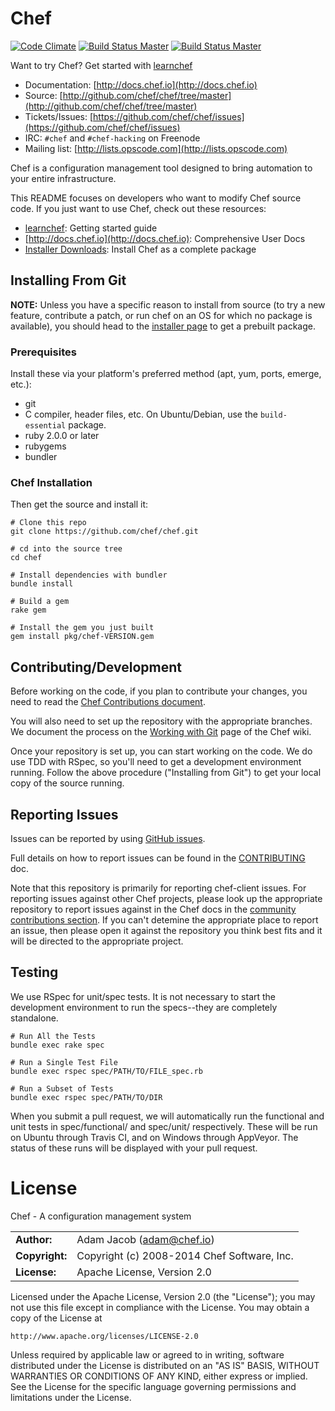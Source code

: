 # Chef 
[![Code Climate](https://codeclimate.com/github/opscode/chef.png)](https://codeclimate.com/github/opscode/chef)
[![Build Status Master](https://travis-ci.org/chef/chef.svg?branch=master)](https://travis-ci.org/chef/chef)
[![Build Status Master](https://ci.appveyor.com/api/projects/status/github/chef/chef?branch=master&svg=true&passingText=master%20-%20Ok&pendingText=master%20-%20Pending&failingText=master%20-%20Failing)](https://ci.appveyor.com/project/Chef/chef/branch/master)

Want to try Chef? Get started with [learnchef](https://learn.chef.io)

* Documentation: [http://docs.chef.io](http://docs.chef.io)
* Source: [http://github.com/chef/chef/tree/master](http://github.com/chef/chef/tree/master)
* Tickets/Issues: [https://github.com/chef/chef/issues](https://github.com/chef/chef/issues)
* IRC: `#chef` and `#chef-hacking` on Freenode
* Mailing list: [http://lists.opscode.com](http://lists.opscode.com)

Chef is a configuration management tool designed to bring automation to your
entire infrastructure.

This README focuses on developers who want to modify Chef source code.
If you just want to use Chef, check out these resources:

* [learnchef](https://learn.chef.io): Getting started guide
* [http://docs.chef.io](http://docs.chef.io): Comprehensive User Docs
* [Installer Downloads](http://www.getchef.com/chef/install/): Install Chef as a complete package

## Installing From Git

**NOTE:** Unless you have a specific reason to install from source (to
try a new feature, contribute a patch, or run chef on an OS for which no
package is available), you should head to the [installer page](http://www.getchef.com/chef/install/)
to get a prebuilt package.

### Prerequisites

Install these via your platform's preferred method (apt, yum, ports,
emerge, etc.):

* git
* C compiler, header files, etc. On Ubuntu/Debian, use the
  `build-essential` package.
* ruby 2.0.0 or later
* rubygems
* bundler

### Chef Installation

Then get the source and install it:

    # Clone this repo
    git clone https://github.com/chef/chef.git
    
    # cd into the source tree
    cd chef

    # Install dependencies with bundler
    bundle install

    # Build a gem
    rake gem

    # Install the gem you just built
    gem install pkg/chef-VERSION.gem


## Contributing/Development

Before working on the code, if you plan to contribute your changes, you need to
read the
[Chef Contributions document](http://docs.chef.io/community_contributions.html).

You will also need to set up the repository with the appropriate branches. We
document the process on the
[Working with Git](http://wiki.chef.io/display/chef/Working+with+git) page
of the Chef wiki.

Once your repository is set up, you can start working on the code. We do use
TDD with RSpec, so you'll need to get a development environment running.
Follow the above procedure ("Installing from Git") to get your local
copy of the source running.

## Reporting Issues

Issues can be reported by using [GitHub issues](https://github.com/chef/chef/issues).

Full details on how to report issues can be found in the [CONTRIBUTING](https://github.com/chef/chef/blob/master/CONTRIBUTING.md#-chef-issue-tracking) doc.

Note that this repository is primarily for reporting chef-client issues.
For reporting issues against other Chef projects, please look up the appropriate repository
to report issues against in the Chef docs in the
[community contributions section](https://docs.chef.io/community_contributions.html#issues-and-bug-reports).
If you can't detemine the appropriate place to report an issue, then please open it
against the repository you think best fits and it will be directed to the appropriate project.

## Testing

We use RSpec for unit/spec tests. It is not necessary to start the development
environment to run the specs--they are completely standalone.

    # Run All the Tests
    bundle exec rake spec

    # Run a Single Test File
    bundle exec rspec spec/PATH/TO/FILE_spec.rb

    # Run a Subset of Tests
    bundle exec rspec spec/PATH/TO/DIR

When you submit a pull request, we will automatically run the functional and unit
tests in spec/functional/ and spec/unit/ respectively. These will be run on Ubuntu
through Travis CI, and on Windows through AppVeyor. The status of these runs will
be displayed with your pull request.

# License

Chef - A configuration management system

|                      |                                          |
|:---------------------|:-----------------------------------------|
| **Author:**          | Adam Jacob (<adam@chef.io>)
| **Copyright:**       | Copyright (c) 2008-2014 Chef Software, Inc.
| **License:**         | Apache License, Version 2.0

Licensed under the Apache License, Version 2.0 (the "License");
you may not use this file except in compliance with the License.
You may obtain a copy of the License at

    http://www.apache.org/licenses/LICENSE-2.0

Unless required by applicable law or agreed to in writing, software
distributed under the License is distributed on an "AS IS" BASIS,
WITHOUT WARRANTIES OR CONDITIONS OF ANY KIND, either express or implied.
See the License for the specific language governing permissions and
limitations under the License.
